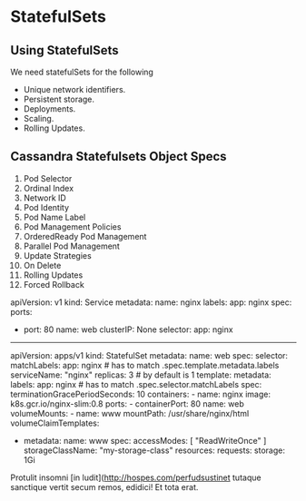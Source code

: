 # StatefulSets

## Using StatefulSets

We need statefulSets for the following

- Unique network identifiers.
- Persistent storage.
- Deployments.
- Scaling.
- Rolling Updates.


## Cassandra Statefulsets Object Specs

1. Pod Selector
2. Ordinal Index
3. Network ID
4. Pod Identity 
5. Pod Name Label 
6. Pod Management Policies
7. OrderedReady Pod Management
8. Parallel Pod Management
9. Update Strategies
10. On Delete
11. Rolling Updates
12. Forced Rollback

apiVersion: v1
kind: Service
metadata:
  name: nginx
  labels:
    app: nginx
spec:
  ports:
  - port: 80
    name: web
  clusterIP: None
  selector:
    app: nginx
---
apiVersion: apps/v1
kind: StatefulSet
metadata:
  name: web
spec:
  selector:
    matchLabels:
      app: nginx # has to match .spec.template.metadata.labels
  serviceName: "nginx"
  replicas: 3 # by default is 1
  template:
    metadata:
      labels:
        app: nginx # has to match .spec.selector.matchLabels
    spec:
      terminationGracePeriodSeconds: 10
      containers:
      - name: nginx
        image: k8s.gcr.io/nginx-slim:0.8
        ports:
        - containerPort: 80
          name: web
        volumeMounts:
        - name: www
          mountPath: /usr/share/nginx/html
  volumeClaimTemplates:
  - metadata:
      name: www
    spec:
      accessModes: [ "ReadWriteOnce" ]
      storageClassName: "my-storage-class"
      resources:
        requests:
          storage: 1Gi


Protulit insomni [in ludit](http://hospes.com/perfudsustinet tutaque sanctique vertit secum remos, edidici! Et tota erat.
